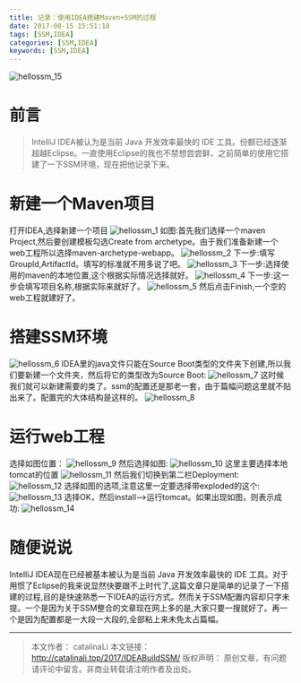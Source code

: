 ```yaml
---
title: 记录：使用IDEA搭建Maven+SSM的过程
date: 2017-08-15 15:51:18
tags: [SSM,IDEA]
categories: [SSM,IDEA]
keywords: [SSM,IDEA] 
---
```

![hellossm_15](http://ou3np1yz4.bkt.clouddn.com/hellossm_15.jpg)
# 前言
>IntelliJ IDEA被认为是当前 Java 开发效率最快的 IDE 工具。份额已经逐渐超越Eclipse。一直使用Eclipse的我也不禁想尝尝鲜，之前简单的使用它搭建了一下SSM环境，现在把他记录下来。

<!-- more -->

# 新建一个Maven项目

打开IDEA,选择新建一个项目
![hellossm_1](http://ou3np1yz4.bkt.clouddn.com/hellossm_1.png)
如图:首先我们选择一个maven Project,然后要创建模板勾选Create from archetype。由于我们准备新建一个web工程所以选择maven-archetype-webapp。
![hellossm_2](http://ou3np1yz4.bkt.clouddn.com/hellossm_2.png)
下一步:填写GroupId,ArtifactId。填写的标准就不用多说了吧。
![hellossm_3](http://ou3np1yz4.bkt.clouddn.com/hellossm_3.png)
下一步:选择使用的maven的本地位置,这个根据实际情况选择就好。
![hellossm_4](http://ou3np1yz4.bkt.clouddn.com/hellossm_4.png)
下一步:这一步会填写项目名称,根据实际来就好了。
![hellossm_5](http://ou3np1yz4.bkt.clouddn.com/hellossm_5.png)
然后点击Finish,一个空的web工程就建好了。

# 搭建SSM环境

![hellossm_6](http://ou3np1yz4.bkt.clouddn.com/hellossm_6.png)
IDEA里的java文件只能在Source Boot类型的文件夹下创建,所以我们要新建一个文件夹，然后将它的类型改为Source Boot:
![hellossm_7](http://ou3np1yz4.bkt.clouddn.com/hellossm_7.png)
这时候我们就可以新建需要的类了。ssm的配置还是那老一套，由于篇幅问题这里就不贴出来了。配置完的大体结构是这样的。
![hellossm_8](http://ou3np1yz4.bkt.clouddn.com/hellossm_8.png)

# 运行web工程
选择如图位置：
![hellossm_9](http://ou3np1yz4.bkt.clouddn.com/hellossm_9.png)
然后选择如图:
![hellossm_10](http://ou3np1yz4.bkt.clouddn.com/hellossm_10.png)
这里主要选择本地tomcat的位置
![hellossm_11](http://ou3np1yz4.bkt.clouddn.com/hellossm_11.png)
然后我们切换到第二栏Deployment:
![hellossm_12](http://ou3np1yz4.bkt.clouddn.com/hellossm_12.png)
选择如图的选项,注意这里一定要选择带exploded的这个:
![hellossm_13](http://ou3np1yz4.bkt.clouddn.com/hellossm_13.png)
选择OK，然后install-->运行tomcat。如果出现如图，则表示成功:
![hellossm_14](http://ou3np1yz4.bkt.clouddn.com/hellossm_14.png)

# 随便说说
IntelliJ IDEA现在已经被基本被认为是当前 Java 开发效率最快的 IDE 工具。对于用惯了Eclipse的我来说显然快要跟不上时代了,这篇文章只是简单的记录了一下搭建的过程,目的是快速熟悉一下IDEA的运行方式。然而关于SSM配置内容却只字未提。一个是因为关于SSM整合的文章现在网上多的是,大家只要一搜就好了。再一个是因为配置都是一大段一大段的,全部粘上来未免太占篇幅。

---

>本文作者： catalinaLi
本文链接： http://catalinali.top/2017/IDEABuildSSM/
版权声明： 原创文章，有问题请评论中留言。非商业转载请注明作者及出处。